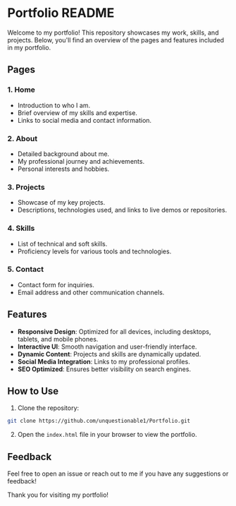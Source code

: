 # Portfolio README

Welcome to my portfolio! This repository showcases my work, skills, and projects. Below, you'll find an overview of the pages and features included in my portfolio.

## Pages

### 1. **Home**

- Introduction to who I am.
- Brief overview of my skills and expertise.
- Links to social media and contact information.

### 2. **About**

- Detailed background about me.
- My professional journey and achievements.
- Personal interests and hobbies.

### 3. **Projects**

- Showcase of my key projects.
- Descriptions, technologies used, and links to live demos or repositories.

### 4. **Skills**

- List of technical and soft skills.
- Proficiency levels for various tools and technologies.

### 5. **Contact**

- Contact form for inquiries.
- Email address and other communication channels.

## Features

- **Responsive Design**: Optimized for all devices, including desktops, tablets, and mobile phones.
- **Interactive UI**: Smooth navigation and user-friendly interface.
- **Dynamic Content**: Projects and skills are dynamically updated.
- **Social Media Integration**: Links to my professional profiles.
- **SEO Optimized**: Ensures better visibility on search engines.

## How to Use

1. Clone the repository:

```bash
git clone https://github.com/unquestionable1/Portfolio.git
```

2. Open the `index.html` file in your browser to view the portfolio.

## Feedback

Feel free to open an issue or reach out to me if you have any suggestions or feedback!

Thank you for visiting my portfolio!
